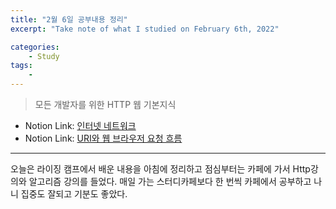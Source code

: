 ```yaml
---
title: "2월 6일 공부내용 정리"
excerpt: "Take note of what I studied on February 6th, 2022"

categories:    
    - Study
tags:
    - 
---
```

> 모든 개발자를 위한 HTTP 웹 기본지식
* Notion Link: [인터넷 네트워크](https://funny-gourd-490.notion.site/0d1b6d35de9842a0977c1bf5703e6722)
* Notion Link: [URI와 웹 브라우저 요청 흐름](https://funny-gourd-490.notion.site/URI-5c36b7af6bb4455e8cae1ebe93a90f8b)
  
---
오늘은 라이징 캠프에서 배운 내용을 아침에 정리하고 점심부터는 카페에 가서 Http강의와 알고리즘 강의를 들었다. 
매일 가는 스터디카페보다 한 번씩 카페에서 공부하고 나니 집중도 잘되고 기분도 좋았다. 